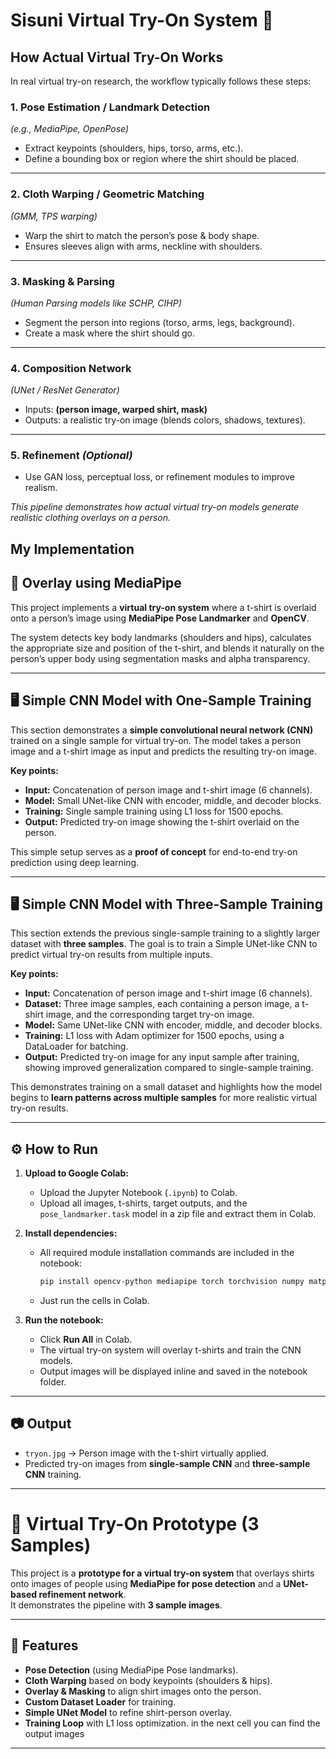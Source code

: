 # Sisuni Virtual Try-On System 👕
## How Actual Virtual Try-On Works

In real virtual try-on research, the workflow typically follows these steps:

### 1. Pose Estimation / Landmark Detection  
*(e.g., MediaPipe, OpenPose)*  
- Extract keypoints (shoulders, hips, torso, arms, etc.).  
- Define a bounding box or region where the shirt should be placed.  

---

### 2. Cloth Warping / Geometric Matching  
*(GMM, TPS warping)*  
- Warp the shirt to match the person’s pose & body shape.  
- Ensures sleeves align with arms, neckline with shoulders.  

---

### 3. Masking & Parsing  
*(Human Parsing models like SCHP, CIHP)*  
- Segment the person into regions (torso, arms, legs, background).  
- Create a mask where the shirt should go.  

---

### 4. Composition Network  
*(UNet / ResNet Generator)*  
- Inputs: **(person image, warped shirt, mask)**  
- Outputs: a realistic try-on image (blends colors, shadows, textures).  

---

### 5. Refinement *(Optional)*  
- Use GAN loss, perceptual loss, or refinement modules to improve realism.  

*This pipeline demonstrates how actual virtual try-on models generate realistic clothing overlays on a person.*

## My Implementation

## 👕 Overlay using MediaPipe

This project implements a **virtual try-on system** where a t-shirt is overlaid onto a person’s image using **MediaPipe Pose Landmarker** and **OpenCV**.  

The system detects key body landmarks (shoulders and hips), calculates the appropriate size and position of the t-shirt, and blends it naturally on the person’s upper body using segmentation masks and alpha transparency.

---

## 🖥️ Simple CNN Model with One-Sample Training

This section demonstrates a **simple convolutional neural network (CNN)** trained on a single sample for virtual try-on. The model takes a person image and a t-shirt image as input and predicts the resulting try-on image.

**Key points:**
- **Input:** Concatenation of person image and t-shirt image (6 channels).  
- **Model:** Small UNet-like CNN with encoder, middle, and decoder blocks.  
- **Training:** Single sample training using L1 loss for 1500 epochs.  
- **Output:** Predicted try-on image showing the t-shirt overlaid on the person.  

This simple setup serves as a **proof of concept** for end-to-end try-on prediction using deep learning.

---

## 🖥️ Simple CNN Model with Three-Sample Training

This section extends the previous single-sample training to a slightly larger dataset with **three samples**. The goal is to train a Simple UNet-like CNN to predict virtual try-on results from multiple inputs.

**Key points:**
- **Input:** Concatenation of person image and t-shirt image (6 channels).  
- **Dataset:** Three image samples, each containing a person image, a t-shirt image, and the corresponding target try-on image.  
- **Model:** Same UNet-like CNN with encoder, middle, and decoder blocks.  
- **Training:** L1 loss with Adam optimizer for 1500 epochs, using a DataLoader for batching.  
- **Output:** Predicted try-on image for any input sample after training, showing improved generalization compared to single-sample training.

This demonstrates training on a small dataset and highlights how the model begins to **learn patterns across multiple samples** for more realistic virtual try-on results.

---

## ⚙️ How to Run

1. **Upload to Google Colab:**  
   - Upload the Jupyter Notebook (`.ipynb`) to Colab.  
   - Upload all images, t-shirts, target outputs, and the `pose_landmarker.task` model in a zip file and extract them in Colab.

2. **Install dependencies:**  
   - All required module installation commands are included in the notebook:  
     ```bash
     pip install opencv-python mediapipe torch torchvision numpy matplotlib pillow
     ```  
   - Just run the cells in Colab.

3. **Run the notebook:**  
   - Click **Run All** in Colab.  
   - The virtual try-on system will overlay t-shirts and train the CNN models.  
   - Output images will be displayed inline and saved in the notebook folder.

---

## 📷 Output

- `tryon.jpg` → Person image with the t-shirt virtually applied.  
- Predicted try-on images from **single-sample CNN** and **three-sample CNN** training.

---
# 👕 Virtual Try-On Prototype (3 Samples)

This project is a **prototype for a virtual try-on system** that overlays shirts onto images of people using **MediaPipe for pose detection** and a **UNet-based refinement network**.  
It demonstrates the pipeline with **3 sample images**.

---

## 🚀 Features
- **Pose Detection** (using MediaPipe Pose landmarks).
- **Cloth Warping** based on body keypoints (shoulders & hips).
- **Overlay & Masking** to align shirt images onto the person.
- **Custom Dataset Loader** for training.
- **Simple UNet Model** to refine shirt-person overlay.
- **Training Loop** with L1 loss optimization.
 in the next cell you can find the output images 
---
